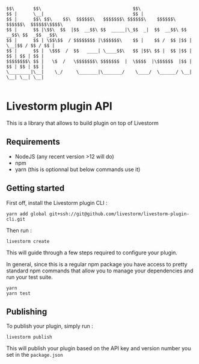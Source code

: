 ```
$$\       $$\                                  $$\                                       
$$ |      \__|                                 $$ |                                      
$$ |      $$\ $$\    $$\  $$$$$$\   $$$$$$$\ $$$$$$\    $$$$$$\   $$$$$$\  $$$$$$\$$$$\  
$$ |      $$ |\$$\  $$  |$$  __$$\ $$  _____|\_$$  _|  $$  __$$\ $$  __$$\ $$  _$$  _$$\ 
$$ |      $$ | \$$\$$  / $$$$$$$$ |\$$$$$$\    $$ |    $$ /  $$ |$$ |  \__|$$ / $$ / $$ |
$$ |      $$ |  \$$$  /  $$   ____| \____$$\   $$ |$$\ $$ |  $$ |$$ |      $$ | $$ | $$ |
$$$$$$$$\ $$ |   \$  /   \$$$$$$$\ $$$$$$$  |  \$$$$  |\$$$$$$  |$$ |      $$ | $$ | $$ |
\________|\__|    \_/     \_______|\_______/    \____/  \______/ \__|      \__| \__| \__|
                                                                                         
```

# Livestorm plugin API

This is a library that allows to build plugin on top of Livestorm

## Requirements

- NodeJS (any recent version >12 will do)
- npm
- yarn (this is optionnal but below commands use it)

## Getting started

First off, install the Livestorm plugin CLI : 

```
yarn add global git+ssh://git@github.com/livestorm/livestorm-plugin-cli.git
```

Then run :
```
livestorm create
```

This will guide through a few steps required to configure your plugin.

In general, since this is a regular npm package you have access to pretty standard npm commands that allow you to manage your dependencies and run your test suite.

```
yarn
yarn test
```

## Publishing

To publish your plugin, simply run : 
```
livestorm publish
```

This will publish your plugin based on the API key and version number you set in the `package.json`

